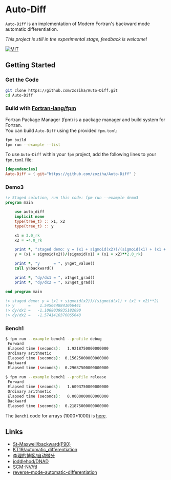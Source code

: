 # Auto-Diff

`Auto-Diff` is an implementation of Modern Fortran's backward mode automatic differentiation.

*This project is still in the experimental stage, feedback is welcome!*

[![MIT](https://img.shields.io/github/license/zoziha/Auto-Diff?color=pink)](LICENSE)

## Getting Started

### Get the Code

```sh
git clone https://github.com/zoziha/Auto-Diff.git
cd Auto-Diff
```

### Build with [Fortran-lang/fpm](https://github.com/fortran-lang/fpm)

Fortran Package Manager (fpm) is a package manager and build system for Fortran. <br>
You can build `Auto-Diff` using the provided `fpm.toml`:

```sh
fpm build
fpm run --example --list
```

To use `Auto-Diff` within your `fpm` project, add the following lines to your `fpm.toml` file:

```toml
[dependencies]
Auto-Diff = { git="https://github.com/zoziha/Auto-Diff" }
```

### Demo3

```fortran
!> Staged solution, run this code: fpm run --example demo3
program main

    use auto_diff
    implicit none
    type(tree_t) :: x1, x2
    type(tree_t) :: y

    x1 = 3.0_rk
    x2 = -4.0_rk

    print *, "staged demo: y = (x1 + sigmoid(x2))/(sigmoid(x1) + (x1 + x2)**2)"
    y = (x1 + sigmoid(x2))/(sigmoid(x1) + (x1 + x2)**2.0_rk)

    print *, "y      = ", y%get_value()
    call y%backward()

    print *, "dy/dx1 = ", x1%get_grad()
    print *, "dy/dx2 = ", x2%get_grad()

end program main

!> staged demo: y = (x1 + sigmoid(x2))/(sigmoid(x1) + (x1 + x2)**2)
!> y      =    1.5456448841066441     
!> dy/dx1 =   -1.1068039935182090
!> dy/dx2 =   -1.5741410376065648
```

### Bench1

```sh
$ fpm run --example bench1 --profile debug
 Forward
 Elapsed time (seconds):   1.9218750000000000
 Ordinary arithmetic
 Elapsed time (seconds):  0.15625000000000000
 Backward
 Elapsed time (seconds):  0.29687500000000000
 
$ fpm run --example bench1 --profile release
 Forward
 Elapsed time (seconds):   1.6093750000000000 
 Ordinary arithmetic
 Elapsed time (seconds):   0.0000000000000000
 Backward
 Elapsed time (seconds):  0.21875000000000000  
```

The `Bench1` code for arrays (1000*1000) is [here](./example/bench1.f90).

## Links

- [St-Maxwell/backward(F90)](https://gist.github.com/St-Maxwell/0a936b03ecf99e284a05d10dd994516e)
- [KT19/automatic_differentiation](https://github.com/KT19/automatic_differentiation)
- [李理的博客/自动微分](http://fancyerii.github.io/books/autodiff/)
- [joddlehod/DNAD](https://github.com/joddlehod/dnad)
- [SCM-NV/ftl](https://github.com/SCM-NV/ftl/blob/master/src/ftlList.F90_template)
- [reverse-mode-automatic-differentiation](https://rufflewind.com/2016-12-30/reverse-mode-automatic-differentiation)
